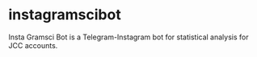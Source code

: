 # instagramscibot
Insta Gramsci Bot is a Telegram-Instagram bot for statistical analysis for JCC accounts.
